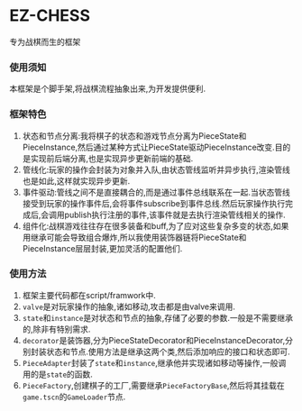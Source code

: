 # EZ-CHESS
专为战棋而生的框架

### 使用须知
本框架是个脚手架,将战棋流程抽象出来,为开发提供便利.

### 框架特色
1. 状态和节点分离:我将棋子的状态和游戏节点分离为PieceState和PieceInstance,然后通过某种方式让PieceState驱动PieceInstance改变.目的是实现前后端分离,也是实现异步更新前端的基础.</br>
2. 管线化:玩家的操作会封装为对象并入队,由状态管线监听并异步执行,渲染管线也是如此,这样就实现异步更新.</br>
3. 事件驱动:管线之间不是直接耦合的,而是通过事件总线联系在一起.当状态管线接受到玩家的操作事件后,会将事件subscribe到事件总线.然后玩家操作执行完成后,会调用publish执行注册的事件,该事件就是去执行渲染管线相关的操作.</br>
4. 组件化:战棋游戏往往存在很多装备和buff,为了应对这些复杂多变的状态,如果用继承可能会导致组合爆炸,所以我使用装饰器链将PieceState和PieceInstance层层封装,更加灵活的配置他们.</br>

### 使用方法
1. 框架主要代码都在script/framwork中.
2. ```valve```是对玩家操作的抽象,诸如移动,攻击都是由valve来调用.
3. ```state```和```instance```是对状态和节点的抽象,存储了必要的参数.一般是不需要继承的,除非有特别需求.
4. ```decorator```是装饰器,分为PieceStateDecorator和PieceInstanceDecorator,分别封装状态和节点.使用方法是继承这两个类,然后添加响应的接口和状态即可.
5. ```PieceAdapter```封装了```state```和```instance```,继承他并实现诸如移动等操作,一般调用的是```state```的函数.
6. ```PieceFactory```,创建棋子的工厂,需要继承```PieceFactoryBase```,然后将其挂载在```game.tscn```的```GameLoader```节点.
